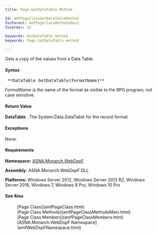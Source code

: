 ```yaml
---
title: Page.GetDataTable Method

Id: amfPageClassGetDataTableMethod
TocParent: amfPageClassMethodsMain
TocOrder: 32

keywords: GetDataTable method
keywords: Page.GetDataTable method

---
```


Gets a copy of the values from a Data Table.

#### Syntax
<pre class="prettyprint"> **DataTable GetDataTable(FormatName)** </pre>

*FormatName* is the name of the format as visible to the RPG program; not case sensitive.

#### Return Value
**DataTable** . The System.Data.DataTable for the record format.

#### Exceptions
None.
<!-- -->

#### Requirements
**Namespace:** [ASNA.Monarch.WebDspF](amfWebDspFNamespace.html)

**Assembly:** ASNA.Monarch.WebDspF.DLL

**Platforms:** Windows Server 2012, Windows Server 2012 R2, Windows Server 2016, Windows 7, Windows 8 Pro, Windows 10 Pro
<!-- end -->

#### See Also
<dl>
        <dd>[Page Class](amfPageClass.html)</dd>
		<dd>[Page Class Methods](amfPageClassMethodsMain.html)</dd>
        <dd>[Page Class Members](amfPageClassMembers.html)</dd>
        <dd>[ASNA.Monarch.WebDspF Namespace](amfWebDspFNamespace.html)</dd>
</dl>

